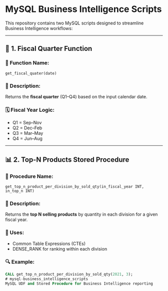 # MySQL Business Intelligence Scripts

This repository contains two MySQL scripts designed to streamline Business Intelligence workflows:

---

## 🔁 1. Fiscal Quarter Function

### 📌 Function Name:
`get_fiscal_quater(date)`

### 📄 Description:
Returns the **fiscal quarter** (Q1–Q4) based on the input calendar date.

### 🗓 Fiscal Year Logic:
- Q1 = Sep–Nov
- Q2 = Dec–Feb
- Q3 = Mar–May
- Q4 = Jun–Aug

---

## 📊 2. Top-N Products Stored Procedure

### 📌 Procedure Name:
`get_top_n_product_per_division_by_sold_qty(in_fiscal_year INT, in_top_n INT)`

### 📄 Description:
Returns the **top N selling products** by quantity in each division for a given fiscal year.

### 🧠 Uses:
- Common Table Expressions (CTEs)
- DENSE_RANK for ranking within each division

### 🔍 Example:
```sql
CALL get_top_n_product_per_division_by_sold_qty(2021, 3);
# mysql-business_intelligence_scripts
MySQL UDF and Stored Procedure for Business Intelligence reporting
